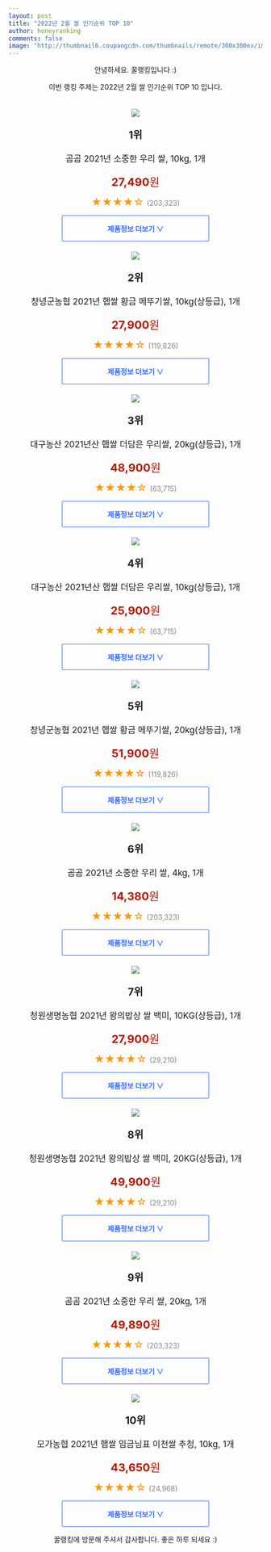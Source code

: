 ```yaml
--- 
layout: post 
title: "2022년 2월 쌀 인기순위 TOP 10" 
author: honeyranking 
comments: false 
image: "http://thumbnail6.coupangcdn.com/thumbnails/remote/300x300ex/image/product/image/vendoritem/2018/12/26/4200250100/a4cbb40d-fc85-446b-a88c-dc7b7a26e720.jpg" 
--- 
```

<p style="text-align: center;">안녕하세요. 꿀랭킹입니다 :)</p> <p style="text-align: center;">이번 랭킹 주제는 2022년 2월 쌀 인기순위 TOP 10 입니다.</p><center><img src="http://thumbnail6.coupangcdn.com/thumbnails/remote/300x300ex/image/product/image/vendoritem/2018/12/26/4200250100/a4cbb40d-fc85-446b-a88c-dc7b7a26e720.jpg" style="margin-top:20px" /></center> <p style="text-align: center; font-size: 20px"><b>1위</b></p> <p style="text-align: center; font-size: 17px">곰곰 2021년 소중한 우리 쌀, 10kg, 1개</p> <p style="text-align: center;"><span style="color: #b61800; font-size: 22px;"><b>27,490</b>원</span></p> <p style="text-align: center;"><span style="color: #ff9600; font-size: 20px;">★★★★☆ </span><span style="color: #878787;">(203,323)</span></p> <center><a href="https://link.coupang.com/a/j16x3"> <div style="font-size: 14px; display: inline-block; padding: 15px 90px; color: #346aff; border-radius: 2px; border: 1px solid #346aff; cursor: pointer;"><b>제품정보 더보기 &or;</b></div> </a></center><center><img src="http://thumbnail9.coupangcdn.com/thumbnails/remote/300x300ex/image/retail/images/1713509709902014-cf61fee0-aec1-48ea-9d0e-a5785f81bd12.png" style="margin-top:20px" /></center> <p style="text-align: center; font-size: 20px"><b>2위</b></p> <p style="text-align: center; font-size: 17px">창녕군농협 2021년 햅쌀 황금 메뚜기쌀, 10kg(상등급), 1개</p> <p style="text-align: center;"><span style="color: #b61800; font-size: 22px;"><b>27,900</b>원</span></p> <p style="text-align: center;"><span style="color: #ff9600; font-size: 20px;">★★★★☆ </span><span style="color: #878787;">(119,826)</span></p> <center><a href="https://link.coupang.com/a/j16x5"> <div style="font-size: 14px; display: inline-block; padding: 15px 90px; color: #346aff; border-radius: 2px; border: 1px solid #346aff; cursor: pointer;"><b>제품정보 더보기 &or;</b></div> </a></center><center><img src="http://thumbnail10.coupangcdn.com/thumbnails/remote/300x300ex/image/retail/images/5887255427463955-b2ab25ee-12aa-4114-af2b-e1c5e85093d0.jpg" style="margin-top:20px" /></center> <p style="text-align: center; font-size: 20px"><b>3위</b></p> <p style="text-align: center; font-size: 17px">대구농산 2021년산 햅쌀 더담은 우리쌀, 20kg(상등급), 1개</p> <p style="text-align: center;"><span style="color: #b61800; font-size: 22px;"><b>48,900</b>원</span></p> <p style="text-align: center;"><span style="color: #ff9600; font-size: 20px;">★★★★☆ </span><span style="color: #878787;">(63,715)</span></p> <center><a href="https://link.coupang.com/a/j16x7"> <div style="font-size: 14px; display: inline-block; padding: 15px 90px; color: #346aff; border-radius: 2px; border: 1px solid #346aff; cursor: pointer;"><b>제품정보 더보기 &or;</b></div> </a></center><center><img src="http://thumbnail6.coupangcdn.com/thumbnails/remote/300x300ex/image/retail/images/6437771618615460-7cc319ba-42ef-4da9-bacb-dc6681f5ad7b.jpg" style="margin-top:20px" /></center> <p style="text-align: center; font-size: 20px"><b>4위</b></p> <p style="text-align: center; font-size: 17px">대구농산 2021년산 햅쌀 더담은 우리쌀, 10kg(상등급), 1개</p> <p style="text-align: center;"><span style="color: #b61800; font-size: 22px;"><b>25,900</b>원</span></p> <p style="text-align: center;"><span style="color: #ff9600; font-size: 20px;">★★★★☆ </span><span style="color: #878787;">(63,715)</span></p> <center><a href="https://link.coupang.com/a/j16x8"> <div style="font-size: 14px; display: inline-block; padding: 15px 90px; color: #346aff; border-radius: 2px; border: 1px solid #346aff; cursor: pointer;"><b>제품정보 더보기 &or;</b></div> </a></center><center><img src="http://thumbnail8.coupangcdn.com/thumbnails/remote/300x300ex/image/retail/images/3583005500796761-a42900e5-73ae-4058-a5f2-5756b671e53d.png" style="margin-top:20px" /></center> <p style="text-align: center; font-size: 20px"><b>5위</b></p> <p style="text-align: center; font-size: 17px">창녕군농협 2021년 햅쌀 황금 메뚜기쌀, 20kg(상등급), 1개</p> <p style="text-align: center;"><span style="color: #b61800; font-size: 22px;"><b>51,900</b>원</span></p> <p style="text-align: center;"><span style="color: #ff9600; font-size: 20px;">★★★★☆ </span><span style="color: #878787;">(119,826)</span></p> <center><a href="https://link.coupang.com/a/j16x9"> <div style="font-size: 14px; display: inline-block; padding: 15px 90px; color: #346aff; border-radius: 2px; border: 1px solid #346aff; cursor: pointer;"><b>제품정보 더보기 &or;</b></div> </a></center><center><img src="http://thumbnail7.coupangcdn.com/thumbnails/remote/300x300ex/image/product/image/vendoritem/2018/12/26/4200250076/bd4e393b-df99-4810-9717-cdd1c06743ec.jpg" style="margin-top:20px" /></center> <p style="text-align: center; font-size: 20px"><b>6위</b></p> <p style="text-align: center; font-size: 17px">곰곰 2021년 소중한 우리 쌀, 4kg, 1개</p> <p style="text-align: center;"><span style="color: #b61800; font-size: 22px;"><b>14,380</b>원</span></p> <p style="text-align: center;"><span style="color: #ff9600; font-size: 20px;">★★★★☆ </span><span style="color: #878787;">(203,323)</span></p> <center><a href="https://link.coupang.com/a/j16ya"> <div style="font-size: 14px; display: inline-block; padding: 15px 90px; color: #346aff; border-radius: 2px; border: 1px solid #346aff; cursor: pointer;"><b>제품정보 더보기 &or;</b></div> </a></center><center><img src="http://thumbnail9.coupangcdn.com/thumbnails/remote/300x300ex/image/retail/images/688712796692530-54d782ae-9673-48d3-974a-89312a534bb9.jpg" style="margin-top:20px" /></center> <p style="text-align: center; font-size: 20px"><b>7위</b></p> <p style="text-align: center; font-size: 17px">청원생명농협 2021년 왕의밥상 쌀 백미, 10KG(상등급), 1개</p> <p style="text-align: center;"><span style="color: #b61800; font-size: 22px;"><b>27,900</b>원</span></p> <p style="text-align: center;"><span style="color: #ff9600; font-size: 20px;">★★★★☆ </span><span style="color: #878787;">(29,210)</span></p> <center><a href="https://link.coupang.com/a/j16yb"> <div style="font-size: 14px; display: inline-block; padding: 15px 90px; color: #346aff; border-radius: 2px; border: 1px solid #346aff; cursor: pointer;"><b>제품정보 더보기 &or;</b></div> </a></center><center><img src="http://thumbnail6.coupangcdn.com/thumbnails/remote/300x300ex/image/retail/images/1110625033631240-1b807d99-943b-4269-8382-d0810e3c395a.jpg" style="margin-top:20px" /></center> <p style="text-align: center; font-size: 20px"><b>8위</b></p> <p style="text-align: center; font-size: 17px">청원생명농협 2021년 왕의밥상 쌀 백미, 20KG(상등급), 1개</p> <p style="text-align: center;"><span style="color: #b61800; font-size: 22px;"><b>49,900</b>원</span></p> <p style="text-align: center;"><span style="color: #ff9600; font-size: 20px;">★★★★☆ </span><span style="color: #878787;">(29,210)</span></p> <center><a href="https://link.coupang.com/a/j16yc"> <div style="font-size: 14px; display: inline-block; padding: 15px 90px; color: #346aff; border-radius: 2px; border: 1px solid #346aff; cursor: pointer;"><b>제품정보 더보기 &or;</b></div> </a></center><center><img src="http://thumbnail10.coupangcdn.com/thumbnails/remote/300x300ex/image/product/image/vendoritem/2019/01/09/4200250120/abb00cbe-5b91-477d-8ac6-d2d73ce48a99.jpg" style="margin-top:20px" /></center> <p style="text-align: center; font-size: 20px"><b>9위</b></p> <p style="text-align: center; font-size: 17px">곰곰 2021년 소중한 우리 쌀, 20kg, 1개</p> <p style="text-align: center;"><span style="color: #b61800; font-size: 22px;"><b>49,890</b>원</span></p> <p style="text-align: center;"><span style="color: #ff9600; font-size: 20px;">★★★★☆ </span><span style="color: #878787;">(203,323)</span></p> <center><a href="https://link.coupang.com/a/j16yf"> <div style="font-size: 14px; display: inline-block; padding: 15px 90px; color: #346aff; border-radius: 2px; border: 1px solid #346aff; cursor: pointer;"><b>제품정보 더보기 &or;</b></div> </a></center><center><img src="http://thumbnail10.coupangcdn.com/thumbnails/remote/300x300ex/image/retail/images/595884302672075-67468964-d741-4867-8927-0859eb20abb4.jpg" style="margin-top:20px" /></center> <p style="text-align: center; font-size: 20px"><b>10위</b></p> <p style="text-align: center; font-size: 17px">모가농협 2021년 햅쌀 임금님표 이천쌀 추청, 10kg, 1개</p> <p style="text-align: center;"><span style="color: #b61800; font-size: 22px;"><b>43,650</b>원</span></p> <p style="text-align: center;"><span style="color: #ff9600; font-size: 20px;">★★★★☆ </span><span style="color: #878787;">(24,968)</span></p> <center><a href="https://link.coupang.com/a/j16yg"> <div style="font-size: 14px; display: inline-block; padding: 15px 90px; color: #346aff; border-radius: 2px; border: 1px solid #346aff; cursor: pointer;"><b>제품정보 더보기 &or;</b></div> </a></center> <p style="text-align: center;">꿀랭킹에 방문해 주셔서 감사합니다. 좋은 하루 되세요 :)</p>
